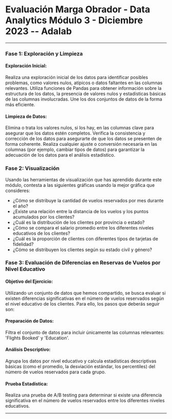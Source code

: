 # Evaluación Marga Obrador - Data Analytics Módulo 3 - Diciembre 2023 -- Adalab 


---

### Fase 1: Exploración y Limpieza

#### Exploración Inicial:
Realiza una exploración inicial de los datos para identificar posibles problemas, como valores nulos, atípicos o datos faltantes en las columnas relevantes. Utiliza funciones de Pandas para obtener información sobre la estructura de los datos, la presencia de valores nulos y estadísticas básicas de las columnas involucradas. Une los dos conjuntos de datos de la forma más eficiente.

#### Limpieza de Datos:
Elimina o trata los valores nulos, si los hay, en las columnas clave para asegurar que los datos estén completos. Verifica la consistencia y corrección de los datos para asegurarte de que los datos se presenten de forma coherente. Realiza cualquier ajuste o conversión necesaria en las columnas (por ejemplo, cambiar tipos de datos) para garantizar la adecuación de los datos para el análisis estadístico.

### Fase 2: Visualización

Usando las herramientas de visualización que has aprendido durante este módulo, contesta a las siguientes gráficas usando la mejor gráfica que consideres:

- ¿Cómo se distribuye la cantidad de vuelos reservados por mes durante el año?
- ¿Existe una relación entre la distancia de los vuelos y los puntos acumulados por los clientes?
- ¿Cuál es la distribución de los clientes por provincia o estado?
- ¿Cómo se compara el salario promedio entre los diferentes niveles educativos de los clientes?
- ¿Cuál es la proporción de clientes con diferentes tipos de tarjetas de fidelidad?
- ¿Cómo se distribuyen los clientes según su estado civil y género?

### Fase 3: Evaluación de Diferencias en Reservas de Vuelos por Nivel Educativo

#### Objetivo del Ejercicio:

Utilizando un conjunto de datos que hemos compartido, se busca evaluar si existen diferencias significativas en el número de vuelos reservados según el nivel educativo de los clientes. Para ello, los pasos que deberás seguir son:

#### Preparación de Datos:

Filtra el conjunto de datos para incluir únicamente las columnas relevantes: 'Flights Booked' y 'Education'.

#### Análisis Descriptivo:

Agrupa los datos por nivel educativo y calcula estadísticas descriptivas básicas (como el promedio, la desviación estándar, los percentiles) del número de vuelos reservados para cada grupo.

#### Prueba Estadística:

Realiza una prueba de A/B testing para determinar si existe una diferencia significativa en el número de vuelos reservados entre los diferentes niveles educativos.

---